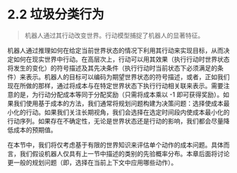 # 2.2 垃圾分类行为

> 机器人通过其行动改变世界。行动模型捕捉了机器人的显著特征。

机器人通过推理如何在给定当前世界状态的情况下利用其行动来实现目标，从而决定如何在现实世界中行动。在高层次上，行动可以用其效果（执行行动时世界状态将发生的变化）的符号描述及其先决条件（执行行动时当前状态下必须满足的条件）来表示。机器人的目标可以编码为期望世界状态的符号描述，或者，正如我们现在所做的那样，通过将成本与在特定世界状态下执行行动相关联来表示。需要注意的是，为行动分配成本等同于分配奖励（只需将成本乘以 -1 即可获得奖励）。如果我们使用基于成本的方法，我们通常将规划问题构建为决策问题：选择使成本最小化的行动。如果我们关注长期视角，我们会选择在选定时间段内使成本最小化的行动序列。如果存在不确定性，无论是世界状态还是行动的影响，我们都会尽量降低成本的预期值。

在本节中，我们将仅考虑基于有限的世界知识来评估单个动作的成本问题。具体而言，我们假设机器人仅具有上一节中描述的类别的先验概率分布。本章后面将讨论更一般的规划问题（即，选择在当前上下文中应用哪些动作）。
